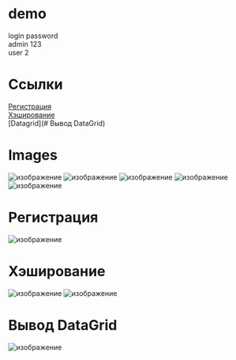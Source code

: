# demo
login    	password<br>
admin		123<br>
user		2<br>
# Cсылки
[Регистрация](#Регистрация)<br>
[Хэширование](#Хэширование)<br>
[Datagrid](# Вывод DataGrid)
# Images

![изображение](https://user-images.githubusercontent.com/86486142/203646034-c91b47e7-4b63-4c05-9104-70d759639bc0.png)
![изображение](https://user-images.githubusercontent.com/86486142/203646051-b3ffaba8-7e7f-4810-baf6-67001181b898.png)
![изображение](https://user-images.githubusercontent.com/86486142/203646072-2d42504e-525f-486e-8e62-5474876a134f.png)
![изображение](https://user-images.githubusercontent.com/86486142/203646092-34363564-3548-405d-9086-0b7cfea150fe.png)
![изображение](https://user-images.githubusercontent.com/86486142/203646149-9cb49b97-0e13-427f-a706-913d37785b84.png)

# Регистрация
![изображение](https://user-images.githubusercontent.com/86486142/206909040-24c5e575-f20a-4753-8816-76f48c7c0b2d.png)
# Хэширование
![изображение](https://user-images.githubusercontent.com/86486142/206911384-bbca2aa7-a97f-4376-b5cb-9c0954cee39a.png)
![изображение](https://user-images.githubusercontent.com/86486142/206911493-c1220d58-a0ae-4a83-9039-beb0094537d3.png)
# Вывод DataGrid
![изображение](https://user-images.githubusercontent.com/86486142/206923035-880afdea-d926-4c3a-841a-6d19d8c4d6f1.png)


